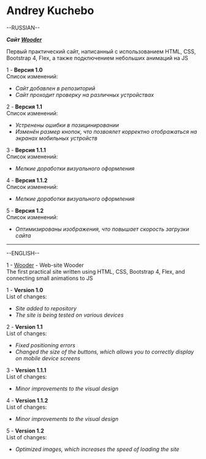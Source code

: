# Andrey Kuchebo 

--RUSSIAN-- 

***Сайт [Wooder](https://number3141.github.io/src/index.html)***  

Первый практический сайт, написанный с использованием HTML, CSS, Bootstrap 4, Flex, а также подключением небольших анимаций на JS  

1 - **Версия 1.0**  
Список изменений:  
* *Сайт добавлен в репозиторий*  
* *Сайт проходит проверку на различных устройствах*  

2 - **Версия 1.1**  
Список изменений:  
* *Устренены ошибки в позицинировании*  
* *Изменён размер кнопок, что позвоялет корректно отображаться на экранах мобильных устройств*  

3 - **Версия 1.1.1**  
Список изменений:  
* *Мелкие доработки визуального оформления*  

4 - **Версия 1.1.2**  
Список изменений:  
* *Мелкие доработки визуального оформления*  

5 - **Версия 1.2**  
Список изменений:  
* *Оптимизированы изображения, что повышает скорость загрузки сайта*

-------------------------------------------------------------


--ENGLISH--

1 - [Wooder](https://number3141.github.io/src/index.html) - Web-site Wooder   
The first practical site written using HTML, CSS, Bootstrap 4, Flex, and connecting small animations to JS  

1 - **Version 1.0**  
List of changes:  
* *Site added to repository*  
* *The site is being tested on various devices*  

2 - **Version 1.1**  
List of changes:  
* *Fixed positioning errors*  
* *Changed the size of the buttons, which allows you to correctly display on mobile device screens*  

3 - **Version 1.1.1**  
List of changes:  
* *Minor improvements to the visual design*  

4 - **Version 1.1.2**  
List of changes:  
* *Minor improvements to the visual design*  

5 - **Version 1.2**  
List of changes:  
* *Optimized images, which increases the speed of loading the site*






